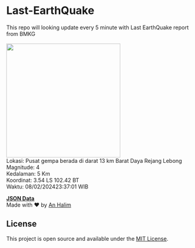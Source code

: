 # Last-EarthQuake
This repo will looking update every 5 minute with Last EarthQuake report from BMKG
<br>
<br>
<img src="https://static.bmkg.go.id/20240208233701.mmi.jpg" width="300"/>
<br>
Lokasi: Pusat gempa berada di darat 13 km Barat Daya Rejang Lebong <br>
Magnitude: 4 <br>
Kedalaman: 5 Km <br>
Koordinat: 3.54 LS 102.42 BT <br>
Waktu: 08/02/202423:37:01 WIB <br>

<a href="./data/data.json">**JSON Data**</a>
<br>
Made with ❤️ by <a href="https://github.com/an-halim">An Halim</a>
## License

This project is open source and available under the [MIT License](LICENSE).
